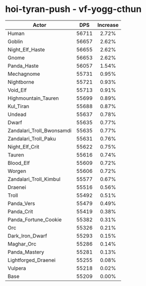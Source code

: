 # hoi-tyran-push - vf-yogg-cthun
| Actor | DPS | Increase |
|---|:---:|:---:|
|Human|56711|2.72%|
|Goblin|56657|2.62%|
|Night_Elf_Haste|56655|2.62%|
|Gnome|56653|2.62%|
|Panda_Haste|56057|1.54%|
|Mechagnome|55731|0.95%|
|Nightborne|55721|0.93%|
|Void_Elf|55713|0.91%|
|Highmountain_Tauren|55699|0.89%|
|Kul_Tiran|55688|0.87%|
|Undead|55637|0.78%|
|Dwarf|55635|0.77%|
|Zandalari_Troll_Bwonsamdi|55635|0.77%|
|Zandalari_Troll_Paku|55631|0.76%|
|Night_Elf_Crit|55622|0.75%|
|Tauren|55616|0.74%|
|Blood_Elf|55609|0.72%|
|Worgen|55606|0.72%|
|Zandalari_Troll_Kimbul|55577|0.67%|
|Draenei|55516|0.56%|
|Troll|55492|0.51%|
|Panda_Vers|55479|0.49%|
|Panda_Crit|55419|0.38%|
|Panda_Fortune_Cookie|55382|0.31%|
|Orc|55326|0.21%|
|Dark_Iron_Dwarf|55293|0.15%|
|Maghar_Orc|55286|0.14%|
|Panda_Mastery|55281|0.13%|
|Lightforged_Draenei|55255|0.08%|
|Vulpera|55218|0.02%|
|Base|55209|0.00%|
